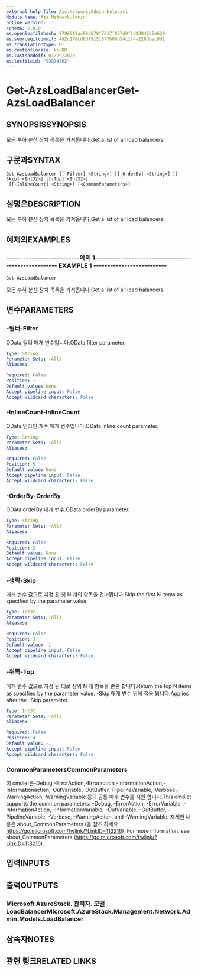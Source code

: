 ```yaml
---
external help file: Azs.Network.Admin-help.xml
Module Name: Azs.Network.Admin
online version: ''
schema: 2.0.0
ms.openlocfilehash: 87966f8ac96ab70f7617f857d9f1d83945b5e639
ms.sourcegitcommit: 4d2c178cd6df9151877b08d54c1f4a228dbec9d1
ms.translationtype: MT
ms.contentlocale: ko-KR
ms.lasthandoff: 01/29/2020
ms.locfileid: "93874302"
---
```

# <span data-ttu-id="33dfc-101">Get-AzsLoadBalancer</span><span class="sxs-lookup"><span data-stu-id="33dfc-101">Get-AzsLoadBalancer</span></span>

## <span data-ttu-id="33dfc-102">SYNOPSIS</span><span class="sxs-lookup"><span data-stu-id="33dfc-102">SYNOPSIS</span></span>
<span data-ttu-id="33dfc-103">모든 부하 분산 장치 목록을 가져옵니다.</span><span class="sxs-lookup"><span data-stu-id="33dfc-103">Get a list of all load balancers.</span></span>

## <span data-ttu-id="33dfc-104">구문과</span><span class="sxs-lookup"><span data-stu-id="33dfc-104">SYNTAX</span></span>

```
Get-AzsLoadBalancer [[-Filter] <String>] [[-OrderBy] <String>] [[-Skip] <Int32>] [[-Top] <Int32>]
 [[-InlineCount] <String>] [<CommonParameters>]
```

## <span data-ttu-id="33dfc-105">설명은</span><span class="sxs-lookup"><span data-stu-id="33dfc-105">DESCRIPTION</span></span>
<span data-ttu-id="33dfc-106">모든 부하 분산 장치 목록을 가져옵니다.</span><span class="sxs-lookup"><span data-stu-id="33dfc-106">Get a list of all load balancers.</span></span>

## <span data-ttu-id="33dfc-107">예제의</span><span class="sxs-lookup"><span data-stu-id="33dfc-107">EXAMPLES</span></span>

### <span data-ttu-id="33dfc-108">--------------------------예제 1--------------------------</span><span class="sxs-lookup"><span data-stu-id="33dfc-108">-------------------------- EXAMPLE 1 --------------------------</span></span>
```
Get-AzsLoadBalancer
```

<span data-ttu-id="33dfc-109">모든 부하 분산 장치 목록을 가져옵니다.</span><span class="sxs-lookup"><span data-stu-id="33dfc-109">Get a list of all load balancers.</span></span>

## <span data-ttu-id="33dfc-110">변수</span><span class="sxs-lookup"><span data-stu-id="33dfc-110">PARAMETERS</span></span>

### <span data-ttu-id="33dfc-111">-필터</span><span class="sxs-lookup"><span data-stu-id="33dfc-111">-Filter</span></span>
<span data-ttu-id="33dfc-112">OData 필터 매개 변수입니다.</span><span class="sxs-lookup"><span data-stu-id="33dfc-112">OData filter parameter.</span></span>

```yaml
Type: String
Parameter Sets: (All)
Aliases: 

Required: False
Position: 1
Default value: None
Accept pipeline input: False
Accept wildcard characters: False
```

### <span data-ttu-id="33dfc-113">-InlineCount</span><span class="sxs-lookup"><span data-stu-id="33dfc-113">-InlineCount</span></span>
<span data-ttu-id="33dfc-114">OData 인라인 개수 매개 변수입니다.</span><span class="sxs-lookup"><span data-stu-id="33dfc-114">OData inline count parameter.</span></span>

```yaml
Type: String
Parameter Sets: (All)
Aliases: 

Required: False
Position: 5
Default value: None
Accept pipeline input: False
Accept wildcard characters: False
```

### <span data-ttu-id="33dfc-115">-OrderBy</span><span class="sxs-lookup"><span data-stu-id="33dfc-115">-OrderBy</span></span>
<span data-ttu-id="33dfc-116">OData orderBy 매개 변수.</span><span class="sxs-lookup"><span data-stu-id="33dfc-116">OData orderBy parameter.</span></span>

```yaml
Type: String
Parameter Sets: (All)
Aliases: 

Required: False
Position: 2
Default value: None
Accept pipeline input: False
Accept wildcard characters: False
```

### <span data-ttu-id="33dfc-117">-생략</span><span class="sxs-lookup"><span data-stu-id="33dfc-117">-Skip</span></span>
<span data-ttu-id="33dfc-118">매개 변수 값으로 지정 된 첫 N 개의 항목을 건너뜁니다.</span><span class="sxs-lookup"><span data-stu-id="33dfc-118">Skip the first N items as specified by the parameter value.</span></span>

```yaml
Type: Int32
Parameter Sets: (All)
Aliases: 

Required: False
Position: 3
Default value: -1
Accept pipeline input: False
Accept wildcard characters: False
```

### <span data-ttu-id="33dfc-119">-위쪽</span><span class="sxs-lookup"><span data-stu-id="33dfc-119">-Top</span></span>
<span data-ttu-id="33dfc-120">매개 변수 값으로 지정 된 대로 상위 N 개 항목을 반환 합니다.</span><span class="sxs-lookup"><span data-stu-id="33dfc-120">Return the top N items as specified by the parameter value.</span></span>
<span data-ttu-id="33dfc-121">-Skip 매개 변수 뒤에 적용 됩니다.</span><span class="sxs-lookup"><span data-stu-id="33dfc-121">Applies after the -Skip parameter.</span></span>

```yaml
Type: Int32
Parameter Sets: (All)
Aliases: 

Required: False
Position: 4
Default value: -1
Accept pipeline input: False
Accept wildcard characters: False
```

### <span data-ttu-id="33dfc-122">CommonParameters</span><span class="sxs-lookup"><span data-stu-id="33dfc-122">CommonParameters</span></span>
<span data-ttu-id="33dfc-123">이 cmdlet은-Debug,-ErrorAction,-Erroraction,-InformationAction,-Informationaction,-OutVariable,-OutBuffer,-PipelineVariable,-Verbose,-WarningAction,-WarningVariable 등의 공통 매개 변수를 지원 합니다.</span><span class="sxs-lookup"><span data-stu-id="33dfc-123">This cmdlet supports the common parameters: -Debug, -ErrorAction, -ErrorVariable, -InformationAction, -InformationVariable, -OutVariable, -OutBuffer, -PipelineVariable, -Verbose, -WarningAction, and -WarningVariable.</span></span> <span data-ttu-id="33dfc-124">자세한 내용은 about_CommonParameters (을 참조 하세요 https://go.microsoft.com/fwlink/?LinkID=113216) .</span><span class="sxs-lookup"><span data-stu-id="33dfc-124">For more information, see about_CommonParameters (https://go.microsoft.com/fwlink/?LinkID=113216).</span></span>

## <span data-ttu-id="33dfc-125">입력</span><span class="sxs-lookup"><span data-stu-id="33dfc-125">INPUTS</span></span>

## <span data-ttu-id="33dfc-126">출력</span><span class="sxs-lookup"><span data-stu-id="33dfc-126">OUTPUTS</span></span>

### <span data-ttu-id="33dfc-127">Microsoft AzureStack. 관리자. 모델 LoadBalancer</span><span class="sxs-lookup"><span data-stu-id="33dfc-127">Microsoft.AzureStack.Management.Network.Admin.Models.LoadBalancer</span></span>

## <span data-ttu-id="33dfc-128">상속자</span><span class="sxs-lookup"><span data-stu-id="33dfc-128">NOTES</span></span>

## <span data-ttu-id="33dfc-129">관련 링크</span><span class="sxs-lookup"><span data-stu-id="33dfc-129">RELATED LINKS</span></span>


